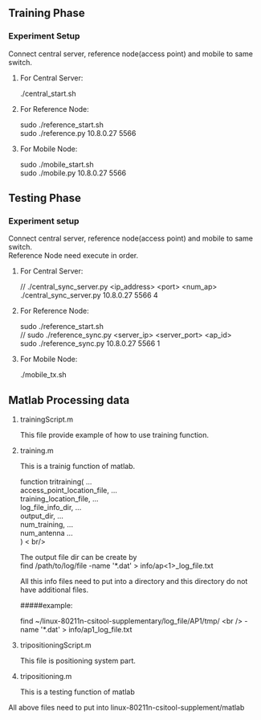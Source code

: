 ## Training Phase

### Experiment Setup

Connect central server, reference node(access point) and mobile to same switch.  

1. For Central Server:

	./central_start.sh

2. For Reference Node:

	sudo ./reference_start.sh <br /> 
	sudo ./reference.py 10.8.0.27 5566

3. For Mobile Node: 

	sudo ./mobile_start.sh	<br />
	sudo ./mobile.py 10.8.0.27 5566


<!--

					      Send Packet
______________________________________________________________ Mobile node(TX)
\					        /     \                    /
 \					       /       \                  /
GETREADY	            READY    SENDOVER         ALLSTOP
   \				     /           \              /
____\___________________/_____________\____________/__________ Central Server
     \			    ////			   \          /
      \		  	   ////				    \        /
   STARTRECV  ACKFORSTART            STOPRECV  ACKFORSTOP 
        \        ////					  \    /
_________\______////_______________________\__/_______________ Reference node(AP)
		  Prepare

-->

## Testing Phase

### Experiment setup 

Connect central server, reference node(access point) and mobile to same switch.  
Reference Node need execute in order. 

1. For Central Server:

	// ./central_sync_server.py &lt;ip_address&gt; &lt;port&gt; &lt;num_ap&gt; <br />
	./central_sync_server.py 10.8.0.27 5566 4
	
2. For Reference Node:
	
	sudo ./reference_start.sh <br />
	// sudo ./reference_sync.py &lt;server_ip&gt; &lt;server_port&gt; &lt;ap_id&gt; <br />
	sudo ./reference_sync.py 10.8.0.27 5566 1 

3. For Mobile Node: 

	./mobile_tx.sh

<!-- 
							  SCP get log file
______________________________________________
\                  ////           /      /
 \                ////           /      /
 SYNC    ACK_FOR_END_COLLECT    / .... /
   \            ////           /      /
____\__________////___________/______/________
  Refer collect CSI

-->

## Matlab Processing data

1. trainingScript.m

	This file provide example of how to use training function.

2. training.m

	This is a trainig function of matlab.

	function tritraining(           ... <br />
		access_point_location_file, ... <br />
		training_location_file,     ... <br />
		log_file_info_dir,          ... <br />
		output_dir,                 ... <br />
		num_training,               ... <br />
		num_antenna                 ... <br />
	) < br/>

	The output file dir can be create by <br />
	find /path/to/log/file -name '*.dat' > info/ap&lt;1&gt;_log_file.txt <br />	
	
	All this info files need to put into a directory and this directory 
	do not have additional files. 
	
	#####example: <br />

	find ~/linux-80211n-csitool-supplementary/log_file/AP1/tmp/ \<br />
	-name '*.dat' > info/ap1_log_file.txt

3. tripositioningScript.m

	This file is positioning system part.

4. tripositioning.m

	This is a testing function of matlab 

All above files need to put into linux-80211n-csitool-supplement/matlab


